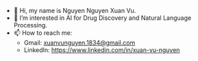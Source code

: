 - 👋 Hi, my name is Nguyen Nguyen Xuan Vu.
- 👀 I’m interested in AI for Drug Discovery and Natural Language Processing.
- 📫 How to reach me: 
  * Gmail: xuanvunguyen.1834@gmail.com
  * LinkedIn: https://www.linkedin.com/in/xuan-vu-nguyen

<!---
XuanVuNguyen/XuanVuNguyen is a ✨ special ✨ repository because its `README.md` (this file) appears on your GitHub profile.
You can click the Preview link to take a look at your changes.
--->
